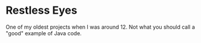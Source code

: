 # Restless Eyes

One of my oldest projects when I was around 12. Not what you should call a "good" example of Java code.

